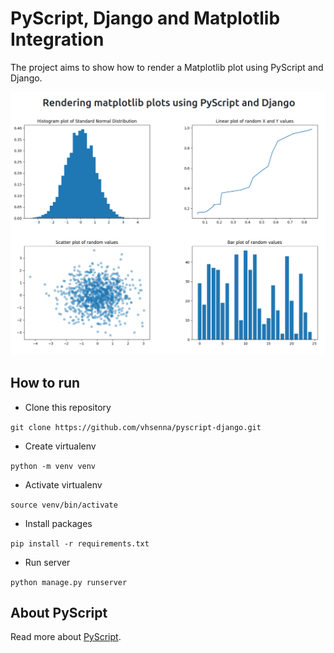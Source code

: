 # PyScript, Django and Matplotlib Integration

The project aims to show how to render a Matplotlib plot using PyScript and Django.

![](preview.png)

## How to run

- Clone this repository

`git clone https://github.com/vhsenna/pyscript-django.git`

- Create virtualenv

`python -m venv venv`

- Activate virtualenv

`source venv/bin/activate`

- Install packages

`pip install -r requirements.txt`

- Run server

`python manage.py runserver`

## About PyScript

Read more about [PyScript](https://github.com/pyscript/pyscript).
